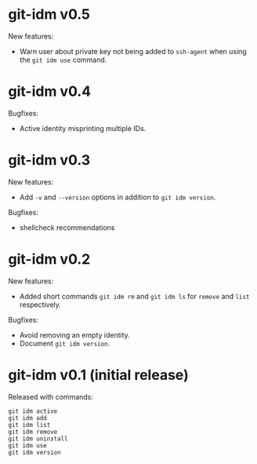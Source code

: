 # git-idm v0.5

New features:

- Warn user about private key not being added to `ssh-agent` when using the `git
  idm use` command.

# git-idm v0.4

Bugfixes:

- Active identity misprinting multiple IDs.

# git-idm v0.3

New features:

- Add `-v` and `--version` options in addition to `git idm version`.

Bugfixes:

- shellcheck recommendations

# git-idm v0.2

New features:

- Added short commands `git idm rm` and `git idm ls` for `remove` and `list`
  respectively.

Bugfixes:

- Avoid removing an empty identity.
- Document `git idm version`.

# git-idm v0.1 (initial release)

Released with commands:

```
git idm active
git idm add
git idm list
git idm remove
git idm uninstall
git idm use
git idm version
```
